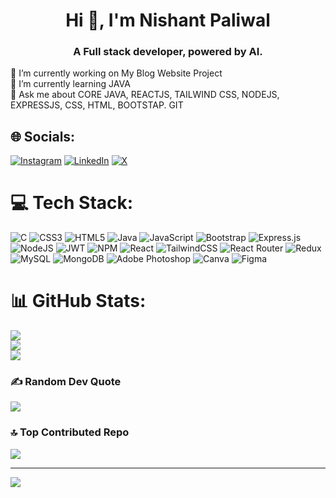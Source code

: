 <h1 align="center">Hi 👋, I'm Nishant Paliwal</h1>
<h3 align="center">A Full stack developer, powered by AI.</h3>

🔭 I’m currently working on My Blog Website Project<br>🌱 I’m currently learning JAVA<br>💬 Ask me about CORE JAVA, REACTJS, TAILWIND CSS, NODEJS, EXPRESSJS, CSS, HTML, BOOTSTAP. GIT<br>
<!--👯 I’m looking to collaborate on <br>🤝 I’m looking for help with<br>-->
## 🌐 Socials:
[![Instagram](https://img.shields.io/badge/Instagram-%23E4405F.svg?logo=Instagram&logoColor=white)](https://instagram.com/nishant.paliwal783) [![LinkedIn](https://img.shields.io/badge/LinkedIn-%230077B5.svg?logo=linkedin&logoColor=white)](https://linkedin.com/in/nishant-paliwal-473a50262) [![X](https://img.shields.io/badge/X-black.svg?logo=X&logoColor=white)](https://x.com/NishantTech783) 

# 💻 Tech Stack:
![C](https://img.shields.io/badge/c-%2300599C.svg?style=flat&logo=c&logoColor=white) ![CSS3](https://img.shields.io/badge/css3-%231572B6.svg?style=flat&logo=css3&logoColor=white) ![HTML5](https://img.shields.io/badge/html5-%23E34F26.svg?style=flat&logo=html5&logoColor=white) ![Java](https://img.shields.io/badge/java-%23ED8B00.svg?style=flat&logo=openjdk&logoColor=white) ![JavaScript](https://img.shields.io/badge/javascript-%23323330.svg?style=flat&logo=javascript&logoColor=%23F7DF1E) ![Bootstrap](https://img.shields.io/badge/bootstrap-%238511FA.svg?style=flat&logo=bootstrap&logoColor=white) ![Express.js](https://img.shields.io/badge/express.js-%23404d59.svg?style=flat&logo=express&logoColor=%2361DAFB) ![NodeJS](https://img.shields.io/badge/node.js-6DA55F?style=flat&logo=node.js&logoColor=white) ![JWT](https://img.shields.io/badge/JWT-black?style=flat&logo=JSON%20web%20tokens) ![NPM](https://img.shields.io/badge/NPM-%23CB3837.svg?style=flat&logo=npm&logoColor=white) ![React](https://img.shields.io/badge/react-%2320232a.svg?style=flat&logo=react&logoColor=%2361DAFB) ![TailwindCSS](https://img.shields.io/badge/tailwindcss-%2338B2AC.svg?style=flat&logo=tailwind-css&logoColor=white) ![React Router](https://img.shields.io/badge/React_Router-CA4245?style=flat&logo=react-router&logoColor=white) ![Redux](https://img.shields.io/badge/redux-%23593d88.svg?style=flat&logo=redux&logoColor=white) ![MySQL](https://img.shields.io/badge/mysql-%2300000f.svg?style=flat&logo=mysql&logoColor=white) ![MongoDB](https://img.shields.io/badge/MongoDB-%234ea94b.svg?style=flat&logo=mongodb&logoColor=white) ![Adobe Photoshop](https://img.shields.io/badge/adobe%20photoshop-%2331A8FF.svg?style=flat&logo=adobe%20photoshop&logoColor=white) ![Canva](https://img.shields.io/badge/Canva-%2300C4CC.svg?style=flat&logo=Canva&logoColor=white) ![Figma](https://img.shields.io/badge/figma-%23F24E1E.svg?style=flat&logo=figma&logoColor=white)
# 📊 GitHub Stats:
![](https://github-readme-stats.vercel.app/api?username=Nishant0783&theme=onedark&hide_border=false&include_all_commits=true&count_private=false)<br/>
![](https://github-readme-streak-stats.herokuapp.com/?user=Nishant0783&theme=onedark&hide_border=false)<br/>
![](https://github-readme-stats.vercel.app/api/top-langs/?username=Nishant0783&theme=onedark&hide_border=false&include_all_commits=true&count_private=false&layout=compact)

### ✍️ Random Dev Quote
![](https://quotes-github-readme.vercel.app/api?type=horizontal&theme=tokyonight)

### 🔝 Top Contributed Repo
![](https://github-contributor-stats.vercel.app/api?username=Nishant0783&limit=5&theme=tokyonight&combine_all_yearly_contributions=true)

---
[![](https://visitcount.itsvg.in/api?id=Nishant0783&icon=0&color=12)](https://visitcount.itsvg.in)

<!-- Proudly created with GPRM ( https://gprm.itsvg.in ) -->
